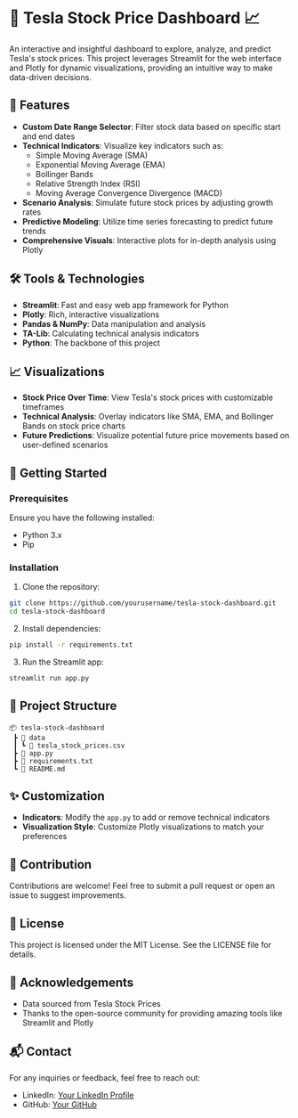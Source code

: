 # 🚗 Tesla Stock Price Dashboard 📈

An interactive and insightful dashboard to explore, analyze, and predict Tesla's stock prices. This project leverages Streamlit for the web interface and Plotly for dynamic visualizations, providing an intuitive way to make data-driven decisions.

## 🌟 Features

- **Custom Date Range Selector**: Filter stock data based on specific start and end dates
- **Technical Indicators**: Visualize key indicators such as:
  - Simple Moving Average (SMA)
  - Exponential Moving Average (EMA)
  - Bollinger Bands
  - Relative Strength Index (RSI)
  - Moving Average Convergence Divergence (MACD)
- **Scenario Analysis**: Simulate future stock prices by adjusting growth rates
- **Predictive Modeling**: Utilize time series forecasting to predict future trends
- **Comprehensive Visuals**: Interactive plots for in-depth analysis using Plotly

## 🛠️ Tools & Technologies

- **Streamlit**: Fast and easy web app framework for Python
- **Plotly**: Rich, interactive visualizations
- **Pandas & NumPy**: Data manipulation and analysis
- **TA-Lib**: Calculating technical analysis indicators
- **Python**: The backbone of this project

## 📈 Visualizations

- **Stock Price Over Time**: View Tesla's stock prices with customizable timeframes
- **Technical Analysis**: Overlay indicators like SMA, EMA, and Bollinger Bands on stock price charts
- **Future Predictions**: Visualize potential future price movements based on user-defined scenarios

## 🚀 Getting Started

### Prerequisites

Ensure you have the following installed:
- Python 3.x
- Pip

### Installation

1. Clone the repository:
```bash
git clone https://github.com/yourusername/tesla-stock-dashboard.git
cd tesla-stock-dashboard
```

2. Install dependencies:
```bash
pip install -r requirements.txt
```

3. Run the Streamlit app:
```bash
streamlit run app.py
```

## 📂 Project Structure

```
📦 tesla-stock-dashboard
 ┣ 📂 data
 ┃ ┗ 📜 tesla_stock_prices.csv
 ┣ 📜 app.py
 ┣ 📜 requirements.txt
 ┗ 📜 README.md
```

## ✨ Customization

- **Indicators**: Modify the `app.py` to add or remove technical indicators
- **Visualization Style**: Customize Plotly visualizations to match your preferences

## 🤝 Contribution

Contributions are welcome! Feel free to submit a pull request or open an issue to suggest improvements.

## 📜 License

This project is licensed under the MIT License. See the LICENSE file for details.

## 🙌 Acknowledgements

- Data sourced from Tesla Stock Prices
- Thanks to the open-source community for providing amazing tools like Streamlit and Plotly

## 📬 Contact

For any inquiries or feedback, feel free to reach out:

- LinkedIn: [Your LinkedIn Profile](https://linkedin.com/in/yourusername)
- GitHub: [Your GitHub](https://github.com/yourusername)
